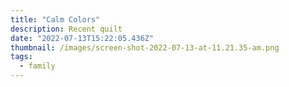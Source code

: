 ```yaml
---
title: "Calm Colors"
description: Recent quilt
date: "2022-07-13T15:22:05.436Z"
thumbnail: /images/screen-shot-2022-07-13-at-11.21.35-am.png
tags:
  - family
---
```

